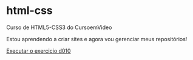 # html-css
 Curso de HTML5-CSS3 do CursoemVideo

Estou aprendendo a criar sites e agora vou gerenciar meus repositórios!

<a href="https://jonessouzasilva.github.io/html-css/exercicios/d010/android.html"> Executar o exercicio d010</a>